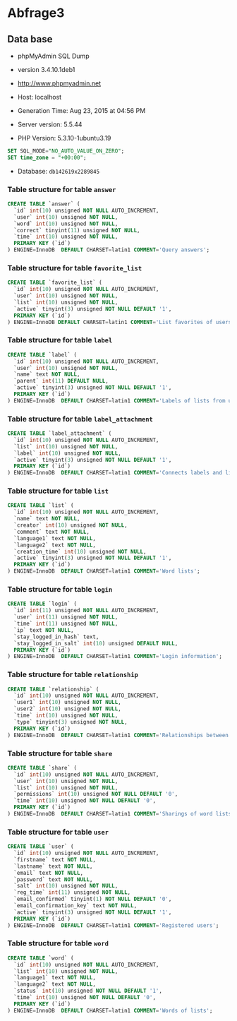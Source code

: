 # Abfrage3

## Data base
- phpMyAdmin SQL Dump
- version 3.4.10.1deb1
- http://www.phpmyadmin.net

- Host: localhost
- Generation Time: Aug 23, 2015 at 04:56 PM
- Server version: 5.5.44
- PHP Version: 5.3.10-1ubuntu3.19

```sql 
SET SQL_MODE="NO_AUTO_VALUE_ON_ZERO";
SET time_zone = "+00:00"; 
```

- Database: `db142619x2289845`


### Table structure for table `answer`

```sql 
CREATE TABLE `answer` (
  `id` int(10) unsigned NOT NULL AUTO_INCREMENT,
  `user` int(10) unsigned NOT NULL,
  `word` int(10) unsigned NOT NULL,
  `correct` tinyint(11) unsigned NOT NULL,
  `time` int(10) unsigned NOT NULL,
  PRIMARY KEY (`id`)
) ENGINE=InnoDB  DEFAULT CHARSET=latin1 COMMENT='Query answers'; 
```


### Table structure for table `favorite_list`

```sql 
CREATE TABLE `favorite_list` (
  `id` int(10) unsigned NOT NULL AUTO_INCREMENT,
  `user` int(10) unsigned NOT NULL,
  `list` int(10) unsigned NOT NULL,
  `active` tinyint(3) unsigned NOT NULL DEFAULT '1',
  PRIMARY KEY (`id`)
) ENGINE=InnoDB DEFAULT CHARSET=latin1 COMMENT='List favorites of users'; 
```


### Table structure for table `label`

```sql 
CREATE TABLE `label` (
  `id` int(10) unsigned NOT NULL AUTO_INCREMENT,
  `user` int(10) unsigned NOT NULL,
  `name` text NOT NULL,
  `parent` int(11) DEFAULT NULL,
  `active` tinyint(3) unsigned NOT NULL DEFAULT '1',
  PRIMARY KEY (`id`)
) ENGINE=InnoDB  DEFAULT CHARSET=latin1 COMMENT='Labels of lists from users'; 
```


### Table structure for table `label_attachment`

```sql 
CREATE TABLE `label_attachment` (
  `id` int(10) unsigned NOT NULL AUTO_INCREMENT,
  `list` int(10) unsigned NOT NULL,
  `label` int(10) unsigned NOT NULL,
  `active` tinyint(3) unsigned NOT NULL DEFAULT '1',
  PRIMARY KEY (`id`)
) ENGINE=InnoDB  DEFAULT CHARSET=latin1 COMMENT='Connects labels and lists'; 
```


### Table structure for table `list`

```sql 
CREATE TABLE `list` (
  `id` int(10) unsigned NOT NULL AUTO_INCREMENT,
  `name` text NOT NULL,
  `creator` int(10) unsigned NOT NULL,
  `comment` text NOT NULL,
  `language1` text NOT NULL,
  `language2` text NOT NULL,
  `creation_time` int(10) unsigned NOT NULL,
  `active` tinyint(3) unsigned NOT NULL DEFAULT '1',
  PRIMARY KEY (`id`)
) ENGINE=InnoDB  DEFAULT CHARSET=latin1 COMMENT='Word lists'; 
```


### Table structure for table `login`

```sql 
CREATE TABLE `login` (
  `id` int(11) unsigned NOT NULL AUTO_INCREMENT,
  `user` int(11) unsigned NOT NULL,
  `time` int(11) unsigned NOT NULL,
  `ip` text NOT NULL,
  `stay_logged_in_hash` text,
  `stay_logged_in_salt` int(10) unsigned DEFAULT NULL,
  PRIMARY KEY (`id`)
) ENGINE=InnoDB  DEFAULT CHARSET=latin1 COMMENT='Login information'; 
```


### Table structure for table `relationship`

```sql 
CREATE TABLE `relationship` (
  `id` int(10) unsigned NOT NULL AUTO_INCREMENT,
  `user1` int(10) unsigned NOT NULL,
  `user2` int(10) unsigned NOT NULL,
  `time` int(10) unsigned NOT NULL,
  `type` tinyint(3) unsigned NOT NULL,
  PRIMARY KEY (`id`)
) ENGINE=InnoDB  DEFAULT CHARSET=latin1 COMMENT='Relationships between users'; 
```


### Table structure for table `share`

```sql 
CREATE TABLE `share` (
  `id` int(10) unsigned NOT NULL AUTO_INCREMENT,
  `user` int(10) unsigned NOT NULL,
  `list` int(10) unsigned NOT NULL,
  `permissions` int(10) unsigned NOT NULL DEFAULT '0',
  `time` int(10) unsigned NOT NULL DEFAULT '0',
  PRIMARY KEY (`id`)
) ENGINE=InnoDB  DEFAULT CHARSET=latin1 COMMENT='Sharings of word lists'; 
```


### Table structure for table `user`

```sql 
CREATE TABLE `user` (
  `id` int(10) unsigned NOT NULL AUTO_INCREMENT,
  `firstname` text NOT NULL,
  `lastname` text NOT NULL,
  `email` text NOT NULL,
  `password` text NOT NULL,
  `salt` int(10) unsigned NOT NULL,
  `reg_time` int(11) unsigned NOT NULL,
  `email_confirmed` tinyint(1) NOT NULL DEFAULT '0',
  `email_confirmation_key` text NOT NULL,
  `active` tinyint(3) unsigned NOT NULL DEFAULT '1',
  PRIMARY KEY (`id`)
) ENGINE=InnoDB  DEFAULT CHARSET=latin1 COMMENT='Registered users';
```


### Table structure for table `word`

```sql 
CREATE TABLE `word` (
  `id` int(10) unsigned NOT NULL AUTO_INCREMENT,
  `list` int(10) unsigned NOT NULL,
  `language1` text NOT NULL,
  `language2` text NOT NULL,
  `status` int(10) unsigned NOT NULL DEFAULT '1',
  `time` int(10) unsigned NOT NULL DEFAULT '0',
  PRIMARY KEY (`id`)
) ENGINE=InnoDB  DEFAULT CHARSET=latin1 COMMENT='Words of lists'; 
```